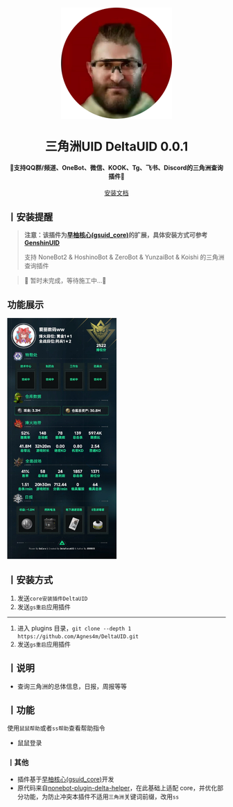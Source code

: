 <p align="center">
  <a href="https://github.com/Agnes4m/DeltaUID"><img src="./icon.png" width="256" height="256" alt="DeltaUID"></a>
</p>
<h1 align = "center">三角洲UID DeltaUID 0.0.1</h1>
<h4 align = "center">🚧支持QQ群/频道、OneBot、微信、KOOK、Tg、飞书、Discord的三角洲查询插件🚧</h4>
<div align = "center">
        <a href="http://docs.gsuid.gbots.work/#/" target="_blank">安装文档</a>
</div>

## 丨安装提醒

> **注意：该插件为[早柚核心(gsuid_core)](https://github.com/Genshin-bots/gsuid_core)的扩展，具体安装方式可参考[GenshinUID](https://github.com/KimigaiiWuyi/GenshinUID)**
>
> 支持 NoneBot2 & HoshinoBot & ZeroBot & YunzaiBot & Koishi 的三角洲查询插件

> 🚧 暂时未完成，等待施工中...🚧

## 功能展示

<img src="./doc/test.jpg" alt="图片" width="50%" height="auto">

## 丨安装方式

1. 发送`core安装插件DeltaUID`
2. 发送`gs重启`应用插件

---

1. 进入 plugins 目录，`git clone --depth 1 https://github.com/Agnes4m/DeltaUID.git`
2. 发送`gs重启`应用插件

## 丨说明

- 查询三角洲的总体信息，日报，周报等等

## 丨功能

使用`鼠鼠帮助`或者`ss帮助`查看帮助指令

- 鼠鼠登录

### 丨其他

- 插件基于[早柚核心(gsuid_core)](https://github.com/Genshin-bots/gsuid_core)开发
- 原代码来自[nonebot-plugin-delta-helper](https://github.com/BraveCowardp/nonebot-plugin-delta-helper)，在此基础上适配 core，并优化部分功能，为防止冲突本插件不适用`三角洲`关键词前缀，改用`ss`
